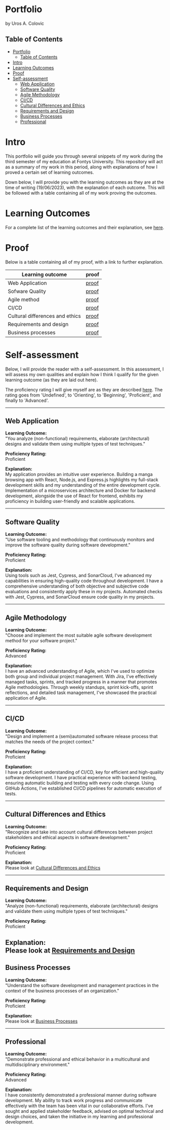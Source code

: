 # Portfolio

by Uros A. Colovic

## Table of Contents

* [Portfolio](#portfolio)
  * [Table of Contents](#table-of-contents)
* [Intro](#intro)
* [Learning Outcomes](#learning-outcomes)
* [Proof](#proof)
* [Self-assessment](#self-assessment)
  * [Web Application](#web-application)
  * [Software Quality](#software-quality)
  * [Agile Methodology](#agile-methodology)
  * [CI/CD](#ci-cd)
  * [Cultural Differences and Ethics](#cultural-differences-and-ethics)
  * [Requirements and Design](#requirements-and-design)
  * [Business Processes](#business-processes)
  * [Professional](#professional)

# <a name="intro"></a>Intro

This portfolio will guide you through several snippets of my work during the third semester of my education at Fontys University. This repository will act as a summary of my work in this period, along with explanations of how I proved a certain set of learning outcomes.

Down below, I will provide you with the learning outcomes as they are at the time of writing (19/06/2023), with the explanation of each outcome. This will be followed with a table containing all of my work proving the outcomes.

# <a name="learning-outcomes"></a>Learning Outcomes

For a complete list of the learning outcomes and their explanation, see [here](./dict/learning_outcomes.md).

# <a name="proof"></a>Proof

Below is a table containing all of my proof, with a link to further explanation.

| Learning outcome | proof |
|---|---|
| Web Application | [proof](./docs/proofs/1_Web_application.md) |
| Sofware Quality | [proof](./docs/proofs/2_Code_quality.md) |
| Agile method | [proof](./docs/proofs/3_Agile_method.md) |
| CI/CD | [proof](./docs/proofs/4_CI_CD.md) |
| Cultural differences and ethics | [proof](./docs/proofs/5_Cultural_differences_and_ethics.md) |
| Requirements and design | [proof](./docs/proofs/6_Requirements_and_design.md) |
| Business processes | [proof](./docs/proofs/7_Business_processes.md) |

# <a name="self-assessment"></a>Self-assessment

Below, I will provide the reader with a self-assessment. In this assessment, I will assess my own qualities and explain how I think I qualify for the given learning outcome (as they are laid out here).

The proficiency rating I will give myself are as they are described [here](https://fhict.instructure.com/courses/12993/outcomes). The rating goes from 'Undefined', to 'Orienting', to 'Beginning', 'Proficient', and finally to 'Advanced'.

---

## <a name="web-application"></a>Web Application

**Learning Outcome:**  
"You analyze (non-functional) requirements, elaborate (architectural) designs and validate them using multiple types of test techniques."

**Proficiency Rating:**  
Proficient

**Explanation:**  
My application provides an intuitive user experience. Building a manga browsing app with React, Node.js, and Express.js highlights my full-stack development skills and my understanding of the entire development cycle. Implementation of a microservices architecture and Docker for backend development, alongside the use of React for frontend, exhibits my proficiency in building user-friendly and scalable applications. 

---

## <a name="software-quality"></a>Software Quality

**Learning Outcome:**  
"Use software tooling and methodology that continuously monitors and improve the software quality during software development."

**Proficiency Rating:**  
Proficient

**Explanation:**  
Using tools such as Jest, Cypress, and SonarCloud, I've advanced my capabilities in ensuring high-quality code throughout development. I have a comprehensive understanding of both objective and subjective code evaluations and consistently apply these in my projects. Automated checks with Jest, Cypress, and SonarCloud ensure code quality in my projects.

---

## <a name="agile-methodology"></a>Agile Methodology

**Learning Outcome:**  
"Choose and implement the most suitable agile software development method for your software project."

**Proficiency Rating:**  
Advanced

**Explanation:**  
I have an advanced understanding of Agile, which I've used to optimize both group and individual project management. With Jira, I've effectively managed tasks, sprints, and tracked progress in a manner that promotes Agile methodologies. Through weekly standups, sprint kick-offs, sprint reflections, and detailed task management, I've showcased the practical application of Agile.

---

## <a name="ci-cd"></a>CI/CD

**Learning Outcome:**  
"Design and implement a (semi)automated software release process that matches the needs of the project context."

**Proficiency Rating:**  
Proficient

**Explanation:**  
I have a proficient understanding of CI/CD, key for efficient and high-quality software development. I have practical experience with backend testing, ensuring automatic building and testing with every code change. Using GitHub Actions, I've established CI/CD pipelines for automatic execution of tests.

---

## <a name="cultural-differences-and-ethics"></a>Cultural Differences and Ethics

**Learning Outcome:**  
"Recognize and take into account cultural differences between project stakeholders and ethical aspects in software development."

**Proficiency Rating:**  
Proficient

**Explanation:**  
Please look at [Cultural Differences and Ethics](./docs/proofs/5_Cultural_differences_and_ethics.md)

---

## <a name="requirements-and-design"></a>Requirements and Design

**Learning Outcome:**  
"Analyze (non-functional) requirements, elaborate (architectural) designs and validate them using multiple types of test techniques."

**Proficiency Rating:**  
Proficient

**Explanation:**  
Please look at [Requirements and Design](./docs/proofs/6_Requirements_and_design.md)
---

## <a name="business-processes"></a>Business Processes

**Learning Outcome:**  
"Understand the software development and management practices in the context of the business processes of an organization."

**Proficiency Rating:**  
Proficient

**Explanation:**  
Please look at [Business Processes](./docs/proofs/7_Business_processes.md)

---

## <a name="professional"></a>Professional

**Learning Outcome:**  
"Demonstrate professional and ethical behavior in a multicultural and multidisciplinary environment."

**Proficiency Rating:**  
Advanced

**Explanation:**  
I have consistently demonstrated a professional manner during software development. My ability to track work progress and communicate effectively with the team has been vital in our collaborative efforts. I've sought and applied stakeholder feedback, advised on optimal technical and design choices, and taken the initiative in my learning and professional development.
